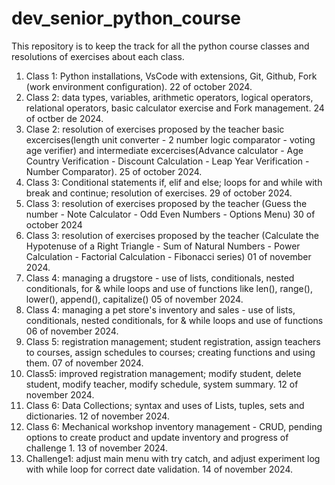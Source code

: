 # dev_senior_python_course
This repository is to keep the track for all the python course classes and resolutions of exercises about each class.
1. Class 1: Python installations, VsCode with extensions, Git, Github, Fork (work environment configuration). 22 of october 2024.
2. Class 2: data types, variables, arithmetic operators, logical operators, relational operators, basic calculator exercise and Fork management. 24 of octber de 2024.
3. Clase 2: resolution of exercises proposed by the teacher basic excercises(length unit converter - 2 number logic comparator - 
voting age verifier) and intermediate excercises(Advance calculator - Age Country Verification - Discount Calculation - Leap Year Verification - Number Comparator). 25 of october 2024.
4. Class 3: Conditional statements if, elif and else; loops for and while with break and continue; resolution of exercises. 29 of october 2024.
5. Class 3: resolution of exercises proposed by the teacher (Guess the number - Note Calculator - Odd Even Numbers - Options Menu) 30 of october 2024
6. Class 3: resolution of exercises proposed by the teacher (Calculate the Hypotenuse of a Right Triangle - Sum of Natural Numbers - Power Calculation - Factorial Calculation - Fibonacci series) 01 of november 2024.
7. Class 4: managing a drugstore - use of lists, conditionals, nested conditionals, for & while loops and use of functions like len(), range(), lower(), append(), capitalize() 05 of november 2024.
8. Class 4: managing a pet store's inventory and sales - use of lists, conditionals, nested conditionals, for & while loops and use of functions 06 of november 2024.
9. Class 5: registration management; student registration, assign teachers to courses, assign schedules to courses; creating functions and using them. 07 of november 2024.
10. Class5: improved registration management; modify student, delete student, modify teacher, modify schedule, system summary. 12 of november 2024.
11. Class 6: Data Collections; syntax and uses of Lists, tuples, sets and dictionaries. 12 of november 2024.
12. Class 6: Mechanical workshop inventory management - CRUD, pending options to create product and update inventory and progress of challenge 1. 13 of november 2024.
13. Challenge1: adjust main menu with try catch, and adjust experiment log with while loop for correct date validation. 14 of november 2024.
